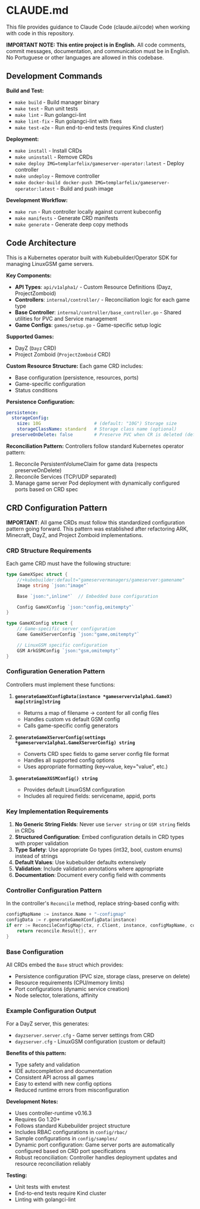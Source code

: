 # CLAUDE.md

This file provides guidance to Claude Code (claude.ai/code) when working with code in this repository.

**IMPORTANT NOTE: This entire project is in English.** All code comments, commit messages, documentation, and communication must be in English. No Portuguese or other languages are allowed in this codebase.

## Development Commands

**Build and Test:**
- `make build` - Build manager binary
- `make test` - Run unit tests
- `make lint` - Run golangci-lint
- `make lint-fix` - Run golangci-lint with fixes
- `make test-e2e` - Run end-to-end tests (requires Kind cluster)

**Deployment:**
- `make install` - Install CRDs
- `make uninstall` - Remove CRDs
- `make deploy IMG=templarfelix/gameserver-operator:latest` - Deploy controller
- `make undeploy` - Remove controller
- `make docker-build docker-push IMG=templarfelix/gameserver-operator:latest` - Build and push image

**Development Workflow:**
- `make run` - Run controller locally against current kubeconfig
- `make manifests` - Generate CRD manifests
- `make generate` - Generate deep copy methods

## Code Architecture

This is a Kubernetes operator built with Kubebuilder/Operator SDK for managing LinuxGSM game servers.

**Key Components:**
- **API Types**: `api/v1alpha1/` - Custom Resource Definitions (Dayz, ProjectZomboid)
- **Controllers**: `internal/controller/` - Reconciliation logic for each game type
- **Base Controller**: `internal/controller/base_controller.go` - Shared utilities for PVC and Service management
- **Game Configs**: `games/setup.go` - Game-specific setup logic

**Supported Games:**
- DayZ (`Dayz` CRD)
- Project Zomboid (`ProjectZomboid` CRD)

**Custom Resource Structure:**
Each game CRD includes:
- Base configuration (persistence, resources, ports)
- Game-specific configuration
- Status conditions

**Persistence Configuration:**

```yaml
persistence:
  storageConfig:
    size: 10G                    # (default: "10G") Storage size
    storageClassName: standard   # Storage class name (optional)
  preserveOnDelete: false        # Preserve PVC when CR is deleted (default: false)
```

**Reconciliation Pattern:**
Controllers follow standard Kubernetes operator pattern:
1. Reconcile PersistentVolumeClaim for game data (respects preserveOnDelete)
2. Reconcile Services (TCP/UDP separated)
3. Manage game server Pod deployment with dynamically configured ports based on CRD spec

## CRD Configuration Pattern

**IMPORTANT**: All game CRDs must follow this standardized configuration pattern going forward. This pattern was established after refactoring ARK, Minecraft, DayZ, and Project Zomboid implementations.

### CRD Structure Requirements

Each game CRD must have the following structure:

```go
type GameXSpec struct {
    //+kubebuilder:default="gameservermanagers/gameserver:gamename"
    Image string `json:"image"`

    Base `json:",inline"`  // Embedded base configuration

    Config GameXConfig `json:"config,omitempty"`
}

type GameXConfig struct {
    // Game-specific server configuration
    Game GameXServerConfig `json:"game,omitempty"`

    // LinuxGSM specific configuration
    GSM ArkGSMConfig `json:"gsm,omitempty"`
}
```

### Configuration Generation Pattern

Controllers must implement these functions:

1. **`generateGameXConfigData(instance *gameserverv1alpha1.GameX) map[string]string`**
   - Returns a map of filename → content for all config files
   - Handles custom vs default GSM config
   - Calls game-specific config generators

2. **`generateGameXServerConfig(settings *gameserverv1alpha1.GameXServerConfig) string`**
   - Converts CRD spec fields to game server config file format
   - Handles all supported config options
   - Uses appropriate formatting (key=value, key="value", etc.)

3. **`generateGameXGSMConfig() string`**
   - Provides default LinuxGSM configuration
   - Includes all required fields: servicename, appid, ports

### Key Implementation Requirements

1. **No Generic String Fields**: Never use `Server string` or `GSM string` fields in CRDs
2. **Structured Configuration**: Embed configuration details in CRD types with proper validation
3. **Type Safety**: Use appropriate Go types (int32, bool, custom enums) instead of strings
4. **Default Values**: Use kubebuilder defaults extensively
5. **Validation**: Include validation annotations where appropriate
6. **Documentation**: Document every config field with comments

### Controller Configuration Pattern

In the controller's `Reconcile` method, replace string-based config with:

```go
configMapName := instance.Name + "-configmap"
configData := r.generateGameXConfigData(instance)
if err := ReconcileConfigMap(ctx, r.Client, instance, configMapName, configData); err != nil {
    return reconcile.Result{}, err
}
```

### Base Configuration

All CRDs embed the `Base` struct which provides:
- Persistence configuration (PVC size, storage class, preserve on delete)
- Resource requirements (CPU/memory limits)
- Port configurations (dynamic service creation)
- Node selector, tolerations, affinity

### Example Configuration Output

For a DayZ server, this generates:
- `dayzserver.server.cfg` - Game server settings from CRD
- `dayzserver.cfg` - LinuxGSM configuration (custom or default)

**Benefits of this pattern:**
- Type safety and validation
- IDE autocompletion and documentation
- Consistent API across all games
- Easy to extend with new config options
- Reduced runtime errors from misconfiguration

**Development Notes:**
- Uses controller-runtime v0.16.3
- Requires Go 1.20+
- Follows standard Kubebuilder project structure
- Includes RBAC configurations in `config/rbac/`
- Sample configurations in `config/samples/`
- Dynamic port configuration: Game server ports are automatically configured based on CRD port specifications
- Robust reconciliation: Controller handles deployment updates and resource reconciliation reliably

**Testing:**
- Unit tests with envtest
- End-to-end tests require Kind cluster
- Linting with golangci-lint